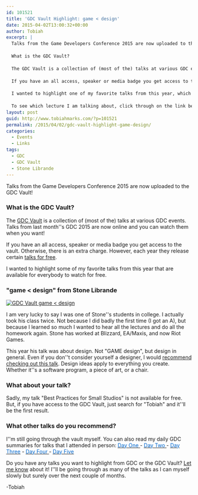 ```yaml
---
id: 101521
title: 'GDC Vault Highlight: game < design'
date: 2015-04-02T13:00:32+00:00
author: Tobiah
excerpt: |
  Talks from the Game Developers Conference 2015 are now uploaded to the vault!
  
  What is the GDC Vault?
  
  The GDC Vault is a collection of (most of the) talks at various GDC events. Talks from last month's GDC 2015 are now online and you can watch them whenever you want!
  
  If you have an all access, speaker or media badge you get access to the vault for free. Otherwise, there is an extra charge. However, each year they release certain talks for free.
  
  I wanted to highlight one of my favorite talks from this year, which also happens to be one of the talks selected to be free.
  
  To see which lecture I am talking about, click through on the link below!
layout: post
guid: http://www.tobiahmarks.com/?p=101521
permalink: /2015/04/02/gdc-vault-highlight-game-design/
categories:
  - Events
  - Links
tags:
  - GDC
  - GDC Vault
  - Stone Librande
---
```

Talks from the Game Developers Conference 2015 are now uploaded to the GDC Vault!

### What is the GDC Vault?

The [GDC Vault](http://www.gdcvault.com/) is a collection of (most of the) talks at various GDC events. Talks from last month''s GDC 2015 are now online and you can watch them when you want!

If you have an all access, speaker or media badge you get access to the vault. Otherwise, there is an extra charge. However, each year they release certain [talks for free](http://www.gdcvault.com/free/gdc-15).

I wanted to highlight some of my favorite talks from this year that are available for everybody to watch for free.

### "game < design" from Stone Librande

[<img class="aligncenter wp-image-101541 size-full" src="/assets/2015/04/gamedesigngdc2015.png?resize=660%2C269" alt="GDC Vault game < design" width="660" height="269" srcset="/assets/2015/04/gamedesigngdc2015.png?w=852 852w, /assets/2015/04/gamedesigngdc2015.png?resize=300%2C122 300w" sizes="(max-width: 660px) 100vw, 660px" data-recalc-dims="1" />](http://www.gdcvault.com/play/1022001/game)

I am very lucky to say I was one of Stone''s students in college. I actually took his class twice. Not because I did badly the first time (I got an A), but because I learned so much I wanted to hear all the lectures and do all the homework again. Stone has worked at Blizzard, EA/Maxis, and now Riot Games.

This year his talk was about design. Not "GAME design", but design in general. Even if you don''t consider yourself a designer, I would [recommend checking out this talk](http://www.gdcvault.com/play/1022001/game). Design ideas apply to everything you create. Whether it''s a software program, a piece of art, or a chair.

### What about your talk?

Sadly, my talk "Best Practices for Small Studios" is not available for free. But, if you have access to the GDC Vault, just search for "Tobiah" and it''ll be the first result.

### What other talks do you recommend?

I''m still going through the vault myself. You can also read my daily GDC summaries for talks that I attended in person: [<span style="text-decoration: underline;"><span style="color: #0066cc;">Day One </span></span>](http://www.tobiahmarks.com/2015/03/gdc-2015-day-one/ "GDC 2015 Day One")- [<span style="text-decoration: underline;"><span style="color: #0066cc;">Day Two </span></span>](http://www.tobiahmarks.com/2015/03/gdc-2015-day-two/ "GDC 2015 Day Two")- [<span style="text-decoration: underline;"><span style="color: #0066cc;">Day Three</span></span>](http://www.tobiahmarks.com/2015/03/gdc-2015-day-three/ "GDC 2015 Day Three") - [<span style="text-decoration: underline;"><span style="color: #0066cc;">Day Four </span></span>](http://www.tobiahmarks.com/2015/03/gdc-2015-day-four/ "GDC 2015 Day Four")- [<span style="text-decoration: underline;"><span style="color: #0066cc;">Day Five</span></span>](http://www.tobiahmarks.com/2015/03/gdc-2015-day-five/ "GDC 2015 Day Five")

Do you have any talks you want to highlight from GDC or the GDC Vault? [Let me know](http://www.tobiahmarks.com/contact/ "Contact") about it! I''ll be going through as many of the talks as I can myself slowly but surely over the next couple of months.

-Tobiah